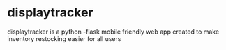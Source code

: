 # displaytracker
displaytracker is a python -flask mobile friendly web app created to make inventory restocking easier for all users
